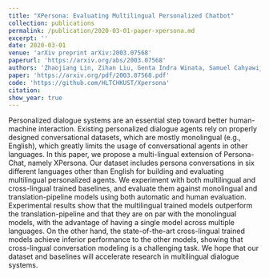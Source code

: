 ```yaml
---
title: "XPersona: Evaluating Multilingual Personalized Chatbot"
collection: publications
permalink: /publication/2020-03-01-paper-xpersona.md
excerpt: ''
date: 2020-03-01
venue: 'arXiv preprint arXiv:2003.07568'
paperurl: 'https://arxiv.org/abs/2003.07568'
authors: 'Zhaojiang Lin, Zihan Liu, Genta Indra Winata, Samuel Cahyawijaya, Andrea Madotto, Yejin Bang, Etsuko Ishii, Pascale Fung'
paper: 'https://arxiv.org/pdf/2003.07568.pdf'
code: 'https://github.com/HLTCHKUST/Xpersona'
citation: 
show_year: true
---
```

Personalized dialogue systems are an essential step toward better human-machine interaction. Existing personalized dialogue agents rely on properly designed conversational datasets, which are mostly monolingual (e.g., English), which greatly limits the usage of conversational agents in other languages. In this paper, we propose a multi-lingual extension of Persona-Chat, namely XPersona. Our dataset includes persona conversations in six different languages other than English for building and evaluating multilingual personalized agents. We experiment with both multilingual and cross-lingual trained baselines, and evaluate them against monolingual and translation-pipeline models using both automatic and human evaluation. Experimental results show that the multilingual trained models outperform the translation-pipeline and that they are on par with the monolingual models, with the advantage of having a single model across multiple languages. On the other hand, the state-of-the-art cross-lingual trained models achieve inferior performance to the other models, showing that cross-lingual conversation modeling is a challenging task. We hope that our dataset and baselines will accelerate research in multilingual dialogue systems.